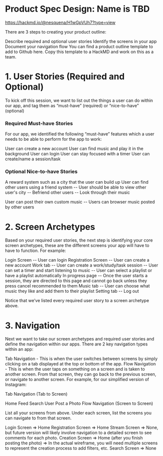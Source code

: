 # Product Spec Design: Name is TBD


https://hackmd.io/@nesquena/H1wGpVUh7?type=view


There are 3 steps to creating your product outline:

Describe required and optional user stories
Identify the screens in your app
Document your navigation flow
You can find a product outline template to add to Github here. Copy this template to a HackMD and work on this as a team.

# 1. User Stories (Required and Optional)

To kick off this session, we want to list out the things a user can do within our app, and tag them as “must-have” (required) or “nice-to-have” (optional)

### Required Must-have Stories

For our app, we identified the following “must-have” features which a user needs to be able to perform for the app to work:

User can create a new account
User can find music and play it in the background
User can login
User can stay focused with a timer
User can create/name a session/task

### Optional Nice-to-have Stories
A reward system such as a city that the user can build up
User can find other users using a friend system
-- User should be able to view other user's city
-- Befriend other users
-- Look through their music 

User can post their own custom music
-- Users can browser music posted by other users

# 2. Screen Archetypes

Based on your required user stories, the next step is identifying your core screen archetypes, these are the different screens your app will have to have to function. For example:

Login Screen
-- User can login
Registration Screen
-- User can create a new account
Work tab
-- User can create a work/study/task session
-- User can set a timer and start listening to music
-- User can select a playlist or have a playlist automatically
In progress page
-- Once the user starts a session, they are directed to this page and cannot go back unless they press cancel
recommended to them
Music tab
-- User can choose what music they like and add them to their playlist
Setting tab
-- Log out


Notice that we’ve listed every required user story to a screen archetype above.

# 3. Navigation

Next we want to take our screen archetypes and required user stories and define the navigation within our apps. There are 2 key navigation types within an app:

Tab Navigation - This is when the user switches between screens by simply clicking on a tab displayed at the top or bottom of the app.
Flow Navigation - This is when the user taps on something on a screen and is taken to another screen. From that screen, they can go back to the previous screen, or navigate to another screen.
For example, for our simplified version of Instagram:

Tab Navigation (Tab to Screen)

Home Feed
Search User
Post a Photo
Flow Navigation (Screen to Screen)

List all your screens from above. Under each screen, list the screens you can navigate to from that screen.

Login Screen
=> Home
Registration Screen
=> Home
Stream Screen
=> None, but future version will likely involve navigation to a detailed screen to see comments for each photo.
Creation Screen
=> Home (after you finish posting the photo)
=> In the actual wireframe, you will need multiple screens to represent the creation process to add filters, etc.
Search Screen
=> None
 
